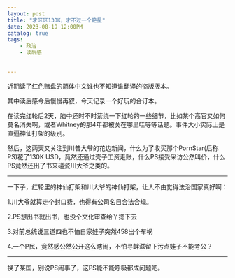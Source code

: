 ```yaml
---
layout: post
title: "才区区130K，才不过一个艳星"
date: 2023-08-19 12:00PM
catalog: true
tags:
    - 政治
    - 读后感
 

---
```


近期读了红色赌盘的简体中文谁也不知道谁翻译的盗版版本。

其中读后感今后慢慢再叙，今天记录一个好玩的合订本。

在读完红轮后2天，脑中还时不时萦绕一下红轮的一些细节，比如某个高官又如何莫名消失啊，或者Whitney的那4年都被关在哪里哇等等话题。事件大小实际上是直逼神仙打架的级别。

然后，这两天又关注到川普大爷的花边新闻，什么为了收买那个PornStar(后称PS)花了130K USD，竟然还通过壳子工资走账，什么PS接受采访公然叫价，什么PS竟然还出了书来碰瓷川大爷之类的。

---

一下子，红轮里的神仙打架和川大爷的神仙打架，让人不由觉得法治国家真好啊：

1.川大爷就算走个封口费，也得有公司名目合法合规。

2.PS想出书就出书，也没个文化审查给丫摁下去

3.对前总统说三道四也不怕自家娃子突然458出个车祸

4.一个P民，竟然感公然公开这么瞎闹，不怕寻衅滋留下污点娃子不能考公？

---

换了某国，别说PS闹事了，这PS能不能呼吸都成问题吧。